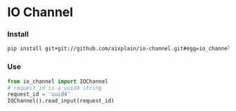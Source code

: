 # IO Channel

### Install
```bash
pip install git+git://github.com/aixplain/io-channel.git#egg=io_channel
```

### Use
```python
from io_channel import IOChannel
# request_id is a uuid4 string
request_id = 'uuid4'
IOChannel().read_input(request_id)
```

